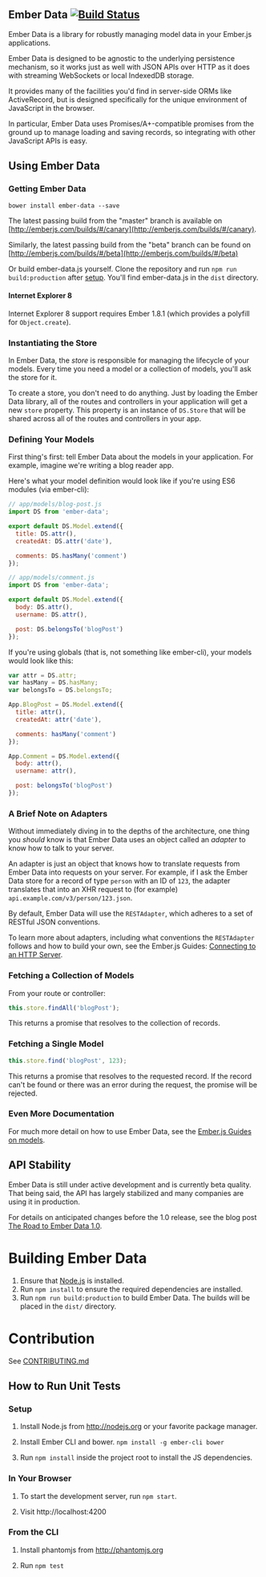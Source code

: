 ## Ember Data [![Build Status](https://secure.travis-ci.org/emberjs/data.svg?branch=master)](http://travis-ci.org/emberjs/data)

Ember Data is a library for robustly managing model data in your
Ember.js applications.

Ember Data is designed to be agnostic to the underlying persistence
mechanism, so it works just as well with JSON APIs over HTTP as it does
with streaming WebSockets or local IndexedDB storage.

It provides many of the facilities you'd find in server-side ORMs like
ActiveRecord, but is designed specifically for the unique environment of
JavaScript in the browser.

In particular, Ember Data uses Promises/A+-compatible promises from the
ground up to manage loading and saving records, so integrating with
other JavaScript APIs is easy.

## Using Ember Data

### Getting Ember Data

```no-highlight
bower install ember-data --save
```

The latest passing build from the "master" branch is available on
[http://emberjs.com/builds/#/canary](http://emberjs.com/builds/#/canary).

Similarly, the latest passing build from the "beta" branch can be found
on [http://emberjs.com/builds/#/beta](http://emberjs.com/builds/#/beta)

Or build ember-data.js yourself. Clone the repository and run `npm run build:production`
after [setup](#setup). You'll find ember-data.js in the `dist` directory.

#### Internet Explorer 8

Internet Explorer 8 support requires Ember 1.8.1 (which provides a polyfill for `Object.create`).

### Instantiating the Store

In Ember Data, the _store_ is responsible for managing the lifecycle of
your models. Every time you need a model or a collection of models,
you'll ask the store for it.

To create a store, you don't need to do anything. Just by loading the
Ember Data library, all of the routes and controllers in your
application will get a new `store` property. This property is an
instance of `DS.Store` that will be shared across all of the routes and
controllers in your app.

### Defining Your Models

First thing's first: tell Ember Data about the models in your
application. For example, imagine we're writing a blog reader app.

Here's what your model definition would look like if you're using
ES6 modules (via ember-cli):

```js
// app/models/blog-post.js
import DS from 'ember-data';

export default DS.Model.extend({
  title: DS.attr(),
  createdAt: DS.attr('date'),

  comments: DS.hasMany('comment')
});

// app/models/comment.js
import DS from 'ember-data';

export default DS.Model.extend({
  body: DS.attr(),
  username: DS.attr(),

  post: DS.belongsTo('blogPost')
});
```

If you're using globals (that is, not something like ember-cli), your
models would look like this:

```js
var attr = DS.attr;
var hasMany = DS.hasMany;
var belongsTo = DS.belongsTo;

App.BlogPost = DS.Model.extend({
  title: attr(),
  createdAt: attr('date'),

  comments: hasMany('comment')
});

App.Comment = DS.Model.extend({
  body: attr(),
  username: attr(),

  post: belongsTo('blogPost')
});
```

### A Brief Note on Adapters

Without immediately diving in to the depths of the architecture, one
thing you _should_ know is that Ember Data uses an object called an
_adapter_ to know how to talk to your server.

An adapter is just an object that knows how to translate requests from
Ember Data into requests on your server. For example, if I ask the Ember
Data store for a record of type `person` with an ID of `123`, the
adapter translates that into an XHR request to (for example)
`api.example.com/v3/person/123.json`.

By default, Ember Data will use the `RESTAdapter`, which adheres to a
set of RESTful JSON conventions.

To learn more about adapters, including what conventions the
`RESTAdapter` follows and how to build your own, see the Ember.js
Guides: [Connecting to an HTTP
Server](http://emberjs.com/guides/models/connecting-to-an-http-server/).

### Fetching a Collection of Models

From your route or controller:

```js
this.store.findAll('blogPost');
```

This returns a promise that resolves to the collection of records.

### Fetching a Single Model

```js
this.store.find('blogPost', 123);
```

This returns a promise that resolves to the requested record. If the
record can't be found or there was an error during the request, the
promise will be rejected.

### Even More Documentation

For much more detail on how to use Ember Data, see the [Ember.js Guides
on models](http://emberjs.com/guides/models/).

## API Stability

Ember Data is still under active development and is currently beta
quality. That being said, the API has largely stabilized and many
companies are using it in production.

For details on anticipated changes before the 1.0 release, see the blog
post [The Road to Ember Data
1.0](http://emberjs.com/blog/2014/03/18/the-road-to-ember-data-1-0.html).

# Building Ember Data

1. Ensure that [Node.js](http://nodejs.org/) is installed.
2. Run `npm install` to ensure the required dependencies are installed.
3. Run `npm run build:production` to build Ember Data. The builds will be placed in the `dist/` directory.

# Contribution

See [CONTRIBUTING.md](https://github.com/emberjs/data/blob/master/CONTRIBUTING.md)

## How to Run Unit Tests

### Setup

1. Install Node.js from http://nodejs.org or your favorite package manager.

2. Install Ember CLI and bower. `npm install -g ember-cli bower`

3. Run `npm install` inside the project root to install the JS dependencies.

### In Your Browser

1. To start the development server, run `npm start`.

2. Visit http://localhost:4200

### From the CLI

1. Install phantomjs from http://phantomjs.org

2. Run `npm test`

